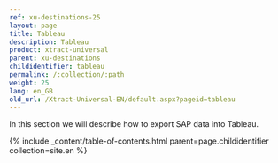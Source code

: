 ```yaml
---
ref: xu-destinations-25
layout: page
title: Tableau
description: Tableau
product: xtract-universal
parent: xu-destinations
childidentifier: tableau
permalink: /:collection/:path
weight: 25
lang: en_GB
old_url: /Xtract-Universal-EN/default.aspx?pageid=tableau
---
```


In this section we will describe how to export SAP data into Tableau. 

{% include _content/table-of-contents.html parent=page.childidentifier collection=site.en %}
